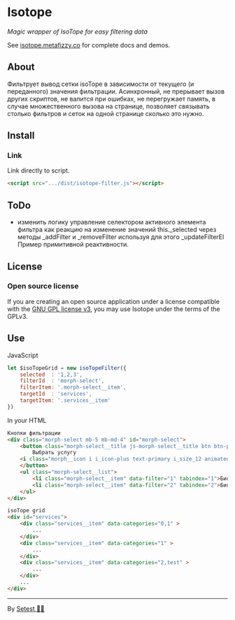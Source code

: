 # Isotope

_Magic wrapper of IsoTope for easy filtering data_

See [isotope.metafizzy.co](https://isotope.metafizzy.co) for complete docs and demos.

## About

Фильтрует вывод сетки isoTope в зависимости от текущего (и переданного) значения фильтрации.
Асинхронный, не прерывает вызов других скриптов, не валится при ошибках, не перегружает память,
в случае множественного вызова на странице, позволяет связывать столько фильтров и сеток на одной странице
сколько это нужно.

## Install

### Link

Link directly to script.

``` html
<script src=".../dist/isotope-filter.js"></script>
```

## ToDo

- изменить логику управление селектором активного элемента фильтра как реакцию на
  изменение значений this._selected через методы _addFilter и _removeFilter используя для этого _updateFilterEl
  Пример примитивной реактивности.

## License

### Open source license

If you are creating an open source application under a license compatible with the [GNU GPL license v3](https://www.gnu.org/licenses/gpl-3.0.html), you may use Isotope under the terms of the GPLv3.

## Use

JavaScript

``` js
let $isoTopeGrid = new isoTopeFilter({
    selected  : '1,2,3',
    filterId  : 'morph-select',
    filterItem: '.morph-select__item',
    targetId  : 'services',
    targetItem: '.services__item'
})
```

In your HTML


``` html
Кнопки фильтрации
<div class="morph-select mb-5 mb-md-4" id="morph-select">
    <button class="morph-select__title js-morph-select__title btn btn-primary-light rounded d-md-none">
        Выбрать услугу
    <i class="morph__icon i i_icon-plus text-primary i_size_12 animated ml-2"></i>
    </button>
    <ul class="morph-select__list">
        <li class="morph-select__item" data-filter="1" tabindex="1">Биоинформатика</li>
        <li class="morph-select__item" data-filter="2" tabindex="2">Биобанк</li>
    </ul>
</div>

isoTope grid
<div id="services">
    <div class="services__item" data-categories="0,1" >
        ...
    </div>
    <div class="services__item" data-categories="1" >
        ...
    </div>
    <div class="services__item" data-categories="2,test" >
        ...
    </div>
    ...
</div>
```

* * *

By [Setest 🌈🐻](<itman116@gmail.com>)
